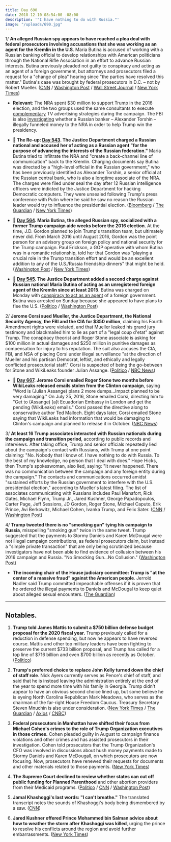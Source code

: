 ```yaml
---
title: Day 690
date: 2018-12-10 08:54:00 -08:00
description: '"I have nothing to do with Russia."'
image: "/uploads/690.jpg"
---
```


1/ **An alleged Russian spy appears to have reached a plea deal with federal prosecutors involving accusations that she was working as an agent for the Kremlin in the U.S**. Maria Butina is accused of working with a Russian banking official to develop relationships with American politicians through the National Rifle Association in an effort to advance Russian interests. Butina previously pleaded not guilty to conspiracy and acting as an agent of a foreign government, but attorneys and prosecutors filed a request for a "change of plea" hearing since "the parties have resolved this matter." Butina's case was brought by federal prosecutors in D.C. – not by Robert Mueller. ([CNN](https://www.cnn.com/2018/12/10/politics/maria-butina-plea/index.html) / [Washington Post](https://www.washingtonpost.com/politics/alleged-russian-agent-maria-butina-poised-to-plead-guilty-in-case-involving-kremlin-attempts-to-influence-nra/2018/12/10/3d91609e-f0f7-11e8-80d0-f7e1948d55f4_story.html) / [Wall Street Journal](https://www.wsj.com/articles/alleged-russian-agent-maria-butina-expected-to-plead-guilty-1544457923) / [New York Times](https://www.nytimes.com/2018/12/10/us/politics/maria-butina-russia-nra.html))

* **Relevant**: The NRA spent $30 million to support Trump in the 2016 election, and the two groups used the same consultants to execute [complementary](https://whatthefuckjusthappenedtoday.com/2018/12/06/day-686/#4-trump-and-the-nra-used-the-same-co) TV advertising strategies during the campaign. The FBI is also [investigating](https://whatthefuckjusthappenedtoday.com/2018/01/18/day-364/#8-the-fbi-is-investigating-whether-a) whether a Russian banker – Alexander Torshin – illegally funneled money to the NRA in order to help Trump win the presidency.

* **📌 The Re-up: [Day 543](https://whatthefuckjusthappenedtoday.com/2018/07/16/day-543/#5-the-justice-department-charged-a-r). The Justice Department charged a Russian national and accused her of acting as a Russian agent "for the purpose of advancing the interests of the Russian federation."** Maria Butina tried to infiltrate the NRA and "create a back-channel line of communication" back to the Kremlin. Charging documents say Butina was directed by a "high-level official in the Russian government," who has been previously identified as Alexander Torshin, a senior official at the Russian central bank, who is also a longtime associate of the NRA. The charges were filed under seal the day after 12 Russian intelligence officers were indicted by the Justice Department for hacking Democratic computers. They were unsealed following Trump's press conference with Putin where he said he saw no reason the Russian leader would try to influence the presidential election. ([Bloomberg](https://www.bloomberg.com/news/articles/2018-07-16/russian-gun-rights-advocate-arrested-by-u-s-for-conspiracy) / [The Guardian](https://www.theguardian.com/us-news/2018/jul/16/maria-butina-charged-spying-russia-us-doj) / [New York Times](https://www.nytimes.com/2018/07/16/us/politics/trump-russia-indictment.html))

* **📌 [Day 564](https://whatthefuckjusthappenedtoday.com/2018/08/06/day-564/). Maria Butina, the alleged Russian spy, socialized with a former Trump campaign aide weeks before the 2016 election**. At the time, J.D. Gordon planned to join Trump's transition team, but ultimately never did. From March 2016 until August 2016, Gordon was the point person for an advisory group on foreign policy and national security for the Trump campaign. Paul Erickson, a GOP operative with whom Butina was in a romantic relationship, told her that Gordon was "playing a crucial role in the Trump transition effort and would be an excellent addition to any of the U.S./Russia friendship dinners" that might be held. ([Washington Post](https://www.washingtonpost.com/politics/trump-associate-socialized-with-alleged-russian-agent-maria-butina-in-final-weeks-of-2016-campaign/2018/08/03/d87c1d84-96a6-11e8-80e1-00e80e1fdf43_story.html) / [New York Times](https://www.nytimes.com/2018/08/04/us/politics/maria-butina-nra-russia-influence.html))

* **📌 [Day 545](https://whatthefuckjusthappenedtoday.com/2018/07/18/day-545/#the-justice-department-added-a-secon). The Justice Department added a second charge against Russian national Maria Butina of acting as an unregistered foreign agent of the Kremlin since at least 2015**. Butina was charged on Monday with [conspiracy to act as an agent](https://whatthefuckjusthappenedtoday.com/2018/07/16/day-543/#5-the-justice-department-charged-a-r) of a foreign government. Butina was arrested on Sunday because she appeared to have plans to flee the U.S. ([Politico](https://www.politico.com/story/2018/07/17/russia-nra-foreign-agent-728305) / [Washington Post](https://www.washingtonpost.com/local/public-safety/alleged-russian-agent-maria-butina-had-ties-to-russian-intelligence-agency-prosecutors-say/2018/07/18/a1a4042c-8a01-11e8-a345-a1bf7847b375_story.html))

2/ **Jerome Corsi sued Mueller, the Justice Department, the National Security Agency, the FBI and the CIA for $350 million**, claiming his Fourth Amendment rights were violated, and that Mueller leaked his grand jury testimony and blackmailed him to lie as part of a "legal coup d'etat" against Trump. The conspiracy theorist and Roger Stone associate is asking for $100 million in actual damages and $250 million in punitive damages as compensation for injury to his reputation. The suit also accuses the CIA, FBI, and NSA of placing Corsi under illegal surveillance "at the direction of Mueller and his partisan Democrat, leftist, and ethically and legally conflicted prosecutorial staff." Corsi is suspected of being the go-between for Stone and WikiLeaks founder Julian Assange. ([Politico](https://www.politico.com/story/2018/12/09/corsi-mueller-lawsuit-klayman-stone-wikileaks-1054204) / [NBC News](https://www.nbcnews.com/news/us-news/roger-stone-associate-jerome-corsi-sues-mueller-justice-cia-fbi-n945846))

* **📌 [Day 667](https://whatthefuckjusthappenedtoday.com/2018/11/27/day-677/#jerome-corsi-emailed-roger-stone-two). Jerome Corsi emailed Roger Stone two months before WikiLeaks released emails stolen from the Clinton campaign**, saying "Word is (Julian Assange) plans 2 more dumps…Impact planned to be very damaging." On July 25, 2016, Stone emailed Corsi, directing him to "Get to (Assange) \[a\]t Ecuadorian Embassy in London and get the pending (WikiLeaks) emails." Corsi passed the directive along to conservative author Ted Malloch. Eight days later, Corsi emailed Stone saying that WikiLeaks had information that would be damaging to Clinton's campaign and planned to release it in October. ([NBC News](https://www.nbcnews.com/politics/justice-department/mueller-has-emails-stone-pal-corsi-about-wikileaks-dem-email-n940611))

3/ **At least 16 Trump associates interacted with Russian nationals during the campaign and transition period**, according to public records and interviews. After taking office, Trump and senior officials repeatedly lied about the campaign's contact with Russians, with Trump at one point claiming: "No. Nobody that I know of. I have nothing to do with Russia. To the best of my knowledge, no person that I deal with does." Hope Hicks, then Trump's spokeswoman, also lied, saying: "It never happened. There was no communication between the campaign and any foreign entity during the campaign." The contacts and communications occurred amidst "sustained efforts by the Russian government to interfere with the U.S. presidential election," according to Mueller's latest filing. The list of associates communicating with Russians includes Paul Manafort, Rick Gates, Michael Flynn, Trump Jr., Jared Kushner, George Papadopoulos, Carter Page, Jeff Sessions, JD Gordon, Roger Stone, Michael Caputo, Erik Prince, Avi Berkowitz, Michael Cohen, Ivanka Trump, and Felix Sater. ([CNN](https://www.cnn.com/2018/12/10/politics/donald-trump-associates-russians-campaign-transition/index.html) / [Washington Post](https://www.washingtonpost.com/politics/russians-interacted-with-at-least-14-trump-associates-during-the-campaign-and-transition/2018/12/09/71773192-fb13-11e8-8c9a-860ce2a8148f_story.html?utm_term=.57422fa4636f))

4/ **Trump tweeted there is no "smocking gun" tying his campaign to Russia**, misspelling "smoking gun" twice in the same tweet. Trump suggested that the payments to Stormy Daniels and Karen McDougal were not illegal campaign contributions, as federal prosecutors claim, but instead a "simple private transaction" that are only being scrutinized because investigators have not been able to find evidence of collusion between his 2016 campaign and Russia. "No Smocking Gun…No Collusion." ([Washington Post](https://www.washingtonpost.com/politics/trump-payments-to-silence-women-were-a-simple-private-transaction-not-illegal-campaign-contributions/2018/12/10/e1b198c2-fc6b-11e8-862a-b6a6f3ce8199_story.html))

* **The incoming chair of the House judiciary committee: Trump is "at the center of a massive fraud" against the American people**. Jerrold Nadler said Trump committed impeachable offenses if it is proven that he ordered the illegal payments to Daniels and McDougal to keep quiet about alleged sexual encounters. ([The Guardian](https://www.theguardian.com/us-news/2018/dec/09/donald-trump-michael-cohen-payments-impeachment-jerrold-nadler))

---

## Notables.

1. **Trump told James Mattis to submit a $750 billion defense budget proposal for the 2020 fiscal year.** Trump previously called for a reduction in defense spending, but now he appears to have reversed course. Mattis and other top military leaders have been fighting to preserve the current $733 billion proposal, and Trump has called for a top line of $716 billion and even $700 billion as recently as October. ([Politico](https://www.politico.com/story/2018/12/09/trump-pentagon-defense-spending-budget-1054068))

2. **Trump's preferred choice to replace John Kelly turned down the chief of staff role**. Nick Ayers currently serves as Pence's chief of staff, and said that he is instead leaving the administration entirely at the end of the year to spend more time with his family in Georgia. Trump didn't appear to have an obvious second choice lined up, but some believe he is eyeing North Carolina Republican Mark Meadows, who serves as the chairman of the far-right House Freedom Caucus. Treasury Secretary Steven Mnuchin is also under consideration. ([New York Times](https://www.nytimes.com/2018/12/09/us/politics/nick-ayers-trump-chief-of-staff.html) / [The Guardian](https://www.theguardian.com/us-news/2018/dec/09/donald-trump-chief-of-staff-john-kelly-nick-ayers) / [Axios](https://www.axios.com/donald-trump-chief-of-staff-mark-meadows-nick-ayers-1dcbc46d-e14c-461b-b8b3-3edc8d61a8a9.html) / [CNBC](https://www.cnbc.com/2018/12/09/steven-mnuchin-under-consideration-to-be-next-trump-chief-of-staff.html))

3. **Federal prosecutors in Manhattan have shifted their focus from Michael Cohen's crimes to the role of Trump Organization executives in those crimes.** Cohen pleaded guilty in August to campaign finance violations and other crimes and has assisted prosecutors in their investigation. Cohen told prosecutors that the Trump Organization's CFO was involved in discussions about hush money payments made to Stormy Daniels and Karen McDougall, on which prosecutors are now focusing. Now, prosecutors have renewed their requests for documents and other materials related to those payments. ([New York Times](https://www.nytimes.com/2018/12/09/us/trump-organization-federal-prosecutors.html))

4. **The Supreme Court declined to review whether states can cut off public funding for Planned Parenthood** and other abortion providers from their Medicaid programs. ([Politico](https://www.politico.com/story/2018/12/10/supreme-court-planned-parenthood-defunding-case-845056) / [CNN](https://www.cnn.com/2018/12/10/politics/supreme-court-planned-parenthood-abortion/index.html) / [Washington Post](https://www.washingtonpost.com/politics/courts_law/supreme-court-declines-to-review-rulings-that-blocked-efforts-to-end-planned-parenthood-funding/2018/12/10/01061018-fc8a-11e8-83c0-b06139e540e5_story.html))

5. **Jamal Khashoggi's last words: "I can't breathe."** The translated transcript notes the sounds of Khashoggi's body being dismembered by a saw. ([CNN](https://www.cnn.com/2018/12/09/middleeast/jamal-khashoggi-last-words-intl/index.html))

6. **Jared Kushner offered Prince Mohammed bin Salman advice about how to weather the storm after Khashoggi was killed**, urging the prince to resolve his conflicts around the region and avoid further embarrassments. ([New York Times](https://www.nytimes.com/2018/12/08/world/middleeast/saudi-mbs-jared-kushner.html))